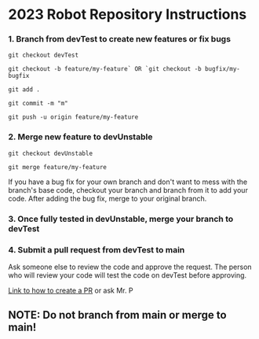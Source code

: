 # 2023 Robot Repository Instructions

### 1. Branch from devTest to create new features or fix bugs

```
git checkout devTest

git checkout -b feature/my-feature` OR `git checkout -b bugfix/my-bugfix

git add .

git commit -m "m"

git push -u origin feature/my-feature
```

### 2. Merge new feature to devUnstable

```
git checkout devUnstable

git merge feature/my-feature
```

If you have a bug fix for your own branch and don't want to mess with the branch's base code, checkout your branch and branch from it to add your code. After adding the bug fix, merge to your original branch.

### 3. Once fully tested in devUnstable, merge your branch to devTest
### 4. Submit a pull request from devTest to main

Ask someone else to review the code and approve the request. The person who will review your code will test the code on devTest before approving.

[Link to how to create a PR](https://docs.github.com/en/pull-requests/collaborating-with-pull-requests/proposing-changes-to-your-work-with-pull-requests/creating-a-pull-request) or ask Mr. P
    
## NOTE: Do not branch from main or merge to main!

